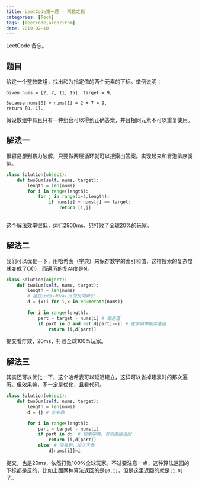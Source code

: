 ```yaml
---
title: LeetCode第一题 - 两数之和
categories: [Tech]
tags: [leetcode,algorithm]
date: 2019-02-10
---
```


LeetCode 备忘。

<!-- more -->

## 题目

给定一个整数数组，找出和为指定值的两个元素的下标。举例说明：

```
Given nums = [2, 7, 11, 15], target = 9,

Because nums[0] + nums[1] = 2 + 7 = 9,
return [0, 1].
```

假设数组中有且只有一种组合可以得到正确答案，并且相同元素不可以重复使用。

## 解法一

很容易想到暴力破解，只要做两层循环就可以搜索出答案。实现起来和冒泡排序类似。

```python
class Solution(object):
    def twoSum(self, nums, target):
        length = len(nums)
        for i in range(length):
            for j in range(i+1,length):
                if nums[i] + nums[j] == target:
                    return [i,j]
        
```

这个解法效率很低，运行2900ms，只打败了全球20%的玩家。

## 解法二

我们可以优化一下，用哈希表（字典）来保存数字的索引和值，这样搜索的复杂度就变成了O(1)，而遍历的复杂度是N。

```python
class Solution(object):
    def twoSum(self, nums, target):
        length = len(nums)
        # 建立index和value的反向索引
        d = {x:i for i,x in enumerate(nums)}
        
        for i in range(length):
            part = target - nums[i] # 取差值
            if part in d and not d[part]==i: # 在字典中搜索差值
                return [i,d[part]]
```

提交看疗效，20ms，打败全球100%玩家。

## 解法三

其实还可以优化一下，这个哈希表可以延迟建立，这样可以省掉建表时的那次遍历。但效果嘛，不一定是优化，且看代码。

```python
class Solution(object):
    def twoSum(self, nums, target):
        length = len(nums)
        d = {} # 空字典
        
        for i in range(length):
            part = target - nums[i]
            if part in d:  # 检索字典，有则直接返回
                return [i,d[part]]
            else: # 没找到，加入字典
                d[nums[i]]=i
```

提交，也是20ms，依然打败100%全球玩家。不过要注意一点，这种算法返回的下标都是反的，比如上面两种算法返回的是`[0,1]`，但是这里返回的就是`[1,0]`了。